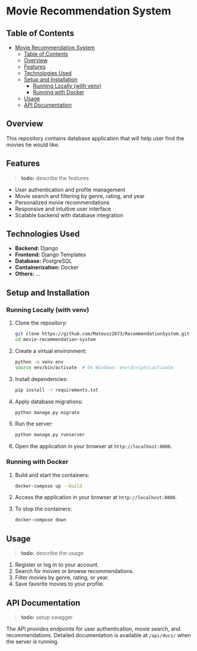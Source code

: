 # Movie Recommendation System

## Table of Contents

- [Movie Recommendation System](#movie-recommendation-system)
  - [Table of Contents](#table-of-contents)
  - [Overview](#overview)
  - [Features](#features)
  - [Technologies Used](#technologies-used)
  - [Setup and Installation](#setup-and-installation)
    - [Running Locally (with venv)](#running-locally-with-venv)
    - [Running with Docker](#running-with-docker)
  - [Usage](#usage)
  - [API Documentation](#api-documentation)

## Overview

This repository contains database application that will help user find the movies he would like.

## Features

> **todo:**
> describe the features

- User authentication and profile management
- Movie search and filtering by genre, rating, and year
- Personalized movie recommendations
- Responsive and intuitive user interface
- Scalable backend with database integration

## Technologies Used

- **Backend:** Django
- **Frontend:** Django Templates
- **Database:** PostgreSQL
- **Containerization:** Docker
- **Others:** ...

## Setup and Installation

### Running Locally (with venv)

1. Clone the repository:

   ```bash
   git clone https://github.com/Mateusz2673/RecommendationSystem.git
   cd movie-recommendation-system
   ```

2. Create a virtual environment:

   ```bash
   python -m venv env
   source env/bin/activate  # On Windows: env\Scripts\activate
   ```

3. Install dependencies:

   ```bash
   pip install -r requirements.txt
   ```

4. Apply database migrations:

   ```bash
   python manage.py migrate
   ```

5. Run the server:

   ```bash
   python manage.py runserver
   ```

6. Open the application in your browser at `http://localhost:8000`.

### Running with Docker

1. Build and start the containers:

   ```bash
   docker-compose up --build
   ```

2. Access the application in your browser at `http://localhost:8000`.

3. To stop the containers:
   ```bash
   docker-compose down
   ```

## Usage

> **todo:**
> describe the usage

1. Register or log in to your account.
2. Search for movies or browse recommendations.
3. Filter movies by genre, rating, or year.
4. Save favorite movies to your profile.

## API Documentation

> **todo:**
> setup swagger

The API provides endpoints for user authentication, movie search, and recommendations. Detailed documentation is available at `/api/docs/` when the server is running.
